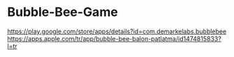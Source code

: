 # Bubble-Bee-Game
https://play.google.com/store/apps/details?id=com.demarkelabs.bubblebee    https://apps.apple.com/tr/app/bubble-bee-balon-patlatma/id1474815833?l=tr
